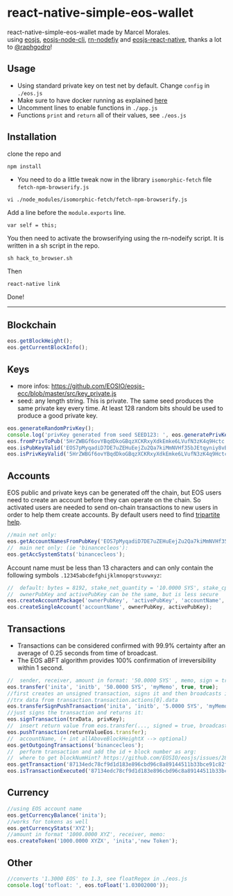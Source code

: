 
# react-native-simple-eos-wallet
react-native-simple-eos-wallet made by Marcel Morales.  
using [eosjs](https://github.com/EOSIO/eosjs), [eosjs-node-cli](https://github.com/MarcelBlockchain/eosjs-node-cli), [rn-nodefiy](https://github.com/tradle/rn-nodeify) and [eosjs-react-native](https://github.com/EvaCoop/eosjs-react-native), thanks a lot to [@raphgodro](https://github.com/raphaelgodro)!


## Usage
* Using standard private key on test net by default. Change ```config``` in ```./eos.js```
* Make sure to have docker running as explained [here](https://github.com/EOSIO/eosjs/tree/master/docker)
* Uncomment lines to enable functions in ```./app.js``` 
* Functions ```print``` and ```return``` all of their values, see ```./eos.js```

## Installation
clone the repo and
```
npm install
```
* You need to do a little tweak now in the library `isomorphic-fetch` file `fetch-npm-browserify.js`
```
vi ./node_modules/isomorphic-fetch/fetch-npm-browserify.js

```
Add a line before the `module.exports` line.

```
var self = this;
```

You then need to activate the browserifying using the rn-nodeify script. It is written in a sh script in the repo.

```
sh hack_to_browser.sh
```
Then

```
react-native link
```
Done!

---
  
## Blockchain
```js
eos.getBlockHeight();
eos.getCurrentBlockInfo();
```

## Keys
* more infos: https://github.com/EOSIO/eosjs-ecc/blob/master/src/key_private.js  
* seed: any length string. This is private. The same seed produces the same private key every time. At least 128 random bits should be used to produce a good private key.
```js
eos.generateRandomPrivKey();
console.log('privKey generated from seed SEED123: ', eos.generatePrivKeyFromSeed('SEED123'));  
eos.fromPrivToPub('5HrZWBGf6ovYBqdDkoGBqzXCKRxyXdkEmke6LVufN3zK4q9Hctc');
eos.isPubKeyValid('EOS7pMyqadiD7DE7uZEHuEejZu2Qa7kiMmNVHf35bJEtqyniy8vBG');
eos.isPrivKeyValid('5HrZWBGf6ovYBqdDkoGBqzXCKRxyXdkEmke6LVufN3zK4q9Hctc');
```

## Accounts
EOS public and private keys can be generated off the chain, but EOS users need to create an account before they can operate on the chain. So activated users are needed to send on-chain transactions to new users in order to help them create accounts. By default users need to find [tripartite help](https://www.zeos.co/).  
```js 
//main net only:  
eos.getAccountNamesFromPubKey('EOS7pMyqadiD7DE7uZEHuEejZu2Qa7kiMmNVHf35bJEtqyniy8vBG');  
//  main net only: (ie 'binancecleos'):  
eos.getAccSystemStats('binancecleos');  
```
Account name must be less than 13 characters and can only contain the following symbols ```.12345abcdefghijklmnopqrstuvwxyz```:  
```js
//  default: bytes = 8192, stake_net_quantity = '10.0000 SYS', stake_cpu_quantity = '10.0000 SYS',  transfer = 0:  
//  ownerPubKey and activePubKey can be the same, but is less secure  
eos.createAccountPackage('ownerPubKey', 'activePubKey', 'accountName', bytes, stake_net_quantity, stake_cpu_quantity, transfer);  
eos.createSingleAccount('accountName', ownerPubKey, activePubKey);
```  
  
## Transactions  
* Transactions can be considered confirmed with 99.9% certainty after an average of 0.25 seconds from time of broadcast.
* The EOS aBFT algorithm provides 100% confirmation of irreversibility within 1 second.
```js 
//  sender, receiver, amount in format: '50.0000 SYS' , memo, sign = true, broadcast = true  
eos.transfer('inita', 'initb', '50.0000 SYS', 'myMemo', true, true);  
//first creates an unsigned transaction, signs it and then broadcasts it. All separately. See logs()
//trx data from transaction.transaction.actions[0].data
eos.transferSignPushTransaction('inita', 'initb', '5.0000 SYS', 'myMemo2', false, false);
//just signs the transaction and returns it:
eos.signTransaction(trxData, privKey);
//  insert return value from eos.transfer(..., signed = true, broadcast = false);  
eos.pushTransaction(returnValueEos.transfer);  
//  accountName, (+ int allAboveBlockHeightX --> optional)  
eos.getOutgoingTransactions('binancecleos');  
//  perform transaction and add the id + block number as arg:  
//  where to get blockNumHint? https://github.com/EOSIO/eosjs/issues/288  
eos.getTransaction('87134edc78cf9d1d183e896cbd96c8a89144511b33bce91c82f99321d0d2673a', 10251887);  
eos.isTransactionExecuted('87134edc78cf9d1d183e896cbd96c8a89144511b33bce91c82f99321d0d2673a', 10251887);  
```
  
## Currency  
```js
//using EOS account name
eos.getCurrencyBalance('inita');   
//works for tokens as well 
eos.getCurrencyStats('XYZ');  
//amount in format '1000.0000 XYZ', receiver, memo:  
eos.createToken('1000.0000 XYZX', 'inita','new Token');
```

## Other  
```js 
//converts '1.3000 EOS' to 1.3, see floatRegex in ./eos.js  
console.log('tofloat: ', eos.toFloat('1.03002000'));
```
